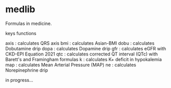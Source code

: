 # medlib
Formulas in medicine.

keys       functions

axis    : calculates QRS axis
bmi     : calculates Asian-BMI
dobu    : calculates Dobutamine drip
dopa    : calculates Dopamine drip
gfr     : calculates eGFR with CKD-EPI Equation 2021
qtc     : calculates corrected QT interval (QTc) with Barett's and Framingham formulas
k       : calculates K+ deficit in hypokalemia
map     : calculates Mean Arterial Pressure (MAP)
ne      : calculates Norepinephrine drip 

in progress...